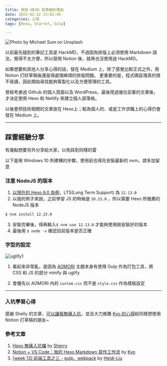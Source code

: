 ```yaml
---
title: 架設 HEXO 部落格的理由
date: 2022-02-22 23:01:49
categories: 心得
tags: [Hexo, Starter, Gulp]

---
```


![Photo by Michael Sum on Unsplash](https://i.imgur.com/gNM4kMT.jpg "Photo by Michael Sum on Unsplash")  


以前最先碰到的筆記工具是 HackMD，不過因為排版上必須使用 Markdown 語法，覺得不太方便，所以發現 Notion 後，就再也沒使用過 HackMD。

如果想要和其他人分享心得的話，發在 Medium 上，除了感覺比較正式之外，用 Notion 打好草稿後還是得處理麻煩的排版問題。
更重要的是，程式碼區塊真的很不易讀，因此開始尋找能夠客製化以及方便管理的工具。

曾經考慮過 Github 的個人頁面以及 WordPress，最後爬過幾位前輩的文章後，才決定使用 Hexo 和 Netlify 來建立個人部落格。

以後會把技術相關的文章放在 Hexo上；較為個人的、或是工作求職上的心得仍會發在 Medium 上。


---------------------------------------

## 踩雷經驗分享

有幾點想要另外分享給大家，以免踩到同樣的雷

以下是用 Windows 10 所建構的步驟，使用前也得先安裝最新的 nvm，請多加留意

### 注意 NodeJS 的版本

1. [以現在的 Hexo 6.0 為例](https://hexo.io/zh-tw/docs/#Minimum-required-Node-js-version)，LTS(Long Term Support) 為 `12.13.0`
2. 以我的例子來說，之前學習 JS 的時候是 `10.15.0` ，所以需要 Hexo 所推薦的 NodeJS 版本 
```bash 
$ nvm install 12.13.0
``` 
3. 安裝完畢後，得再輸入`$ nvm use 12.13.0` 才能夠使用剛安裝好的版本
4. 最後用 `$ node -v` 確認目前版本是否正確


### 字型的設定


![uglify1](https://i.imgur.com/tWEjwZC.jpg)
1. 看起來非常亂，是因為 [AOMORI](https://github.com/lh1me/hexo-theme-aomori) 主題本身有使用 Gulp 作為打包工具，將 CSS 和 JS 的部分 minify 與 uglify

2. 會優先以 AOMORI 內的 `custom.css` 而不是 `style.css` 作為樣板設定

---

### 入坑學習心得

感謝 Shelly 的文章，[可以讓我無痛入坑](https://icaughtacode-hexo-blog.netlify.app/2021/12/01/hexo%20%E7%84%A1%E7%97%9B%E5%85%A5%E5%9D%91%E5%9B%89/)，並且大力推薦 [Kyo 的心得](https://blog.kyomind.tw/my-markdown-writing-flow/)給同樣想使用 Notion 打草稿的朋友~


### 參考文章

1. [Hexo 無痛入坑囉](https://icaughtacode-hexo-blog.netlify.app/2021/12/01/hexo%20%E7%84%A1%E7%97%9B%E5%85%A5%E5%9D%91%E5%9B%89/) by [Sherry](https://icaughtacode-hexo-blog.netlify.app/about/)
2. [Notion + VS Code：我的 Hexo Markdown 寫作工作流](https://blog.kyomind.tw/my-markdown-writing-flow/) by [Kyo](https://blog.kyomind.tw/)
3. [[week 13] 前端工具之三 - gulp、webpack](https://hackmd.io/@Heidi-Liu/note-fe201-gulp-and-webpack#uglify-%E8%88%87-minify) by [Heidi-Liu](https://hackmd.io/@Heidi-Liu)
